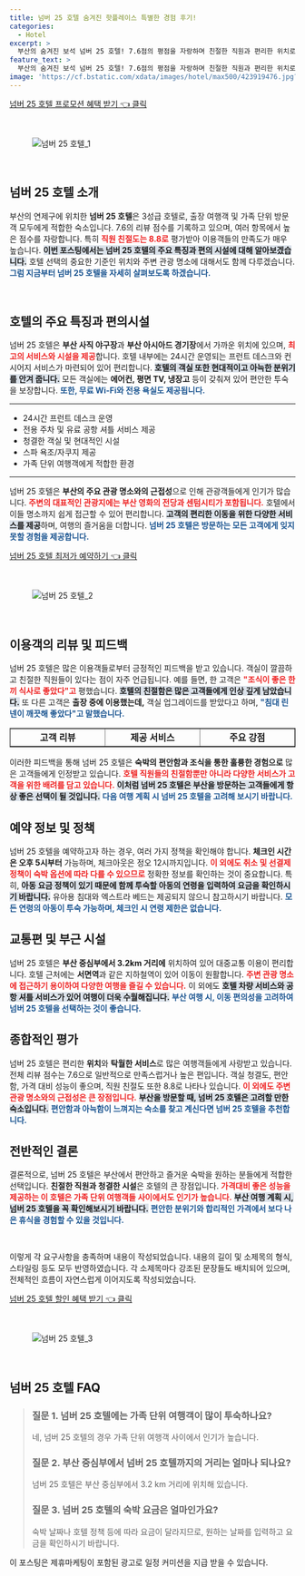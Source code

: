 ```yaml
---
title: 넘버 25 호텔 숨겨진 핫플레이스 특별한 경험 후기!
categories:
  - Hotel
excerpt: >
  부산의 숨겨진 보석 넘버 25 호텔! 7.6점의 평점을 자랑하며 친절한 직원과 편리한 위치로 가족 여행객들에게 인기 만점! 실속형 여행을 원한다면 꼭 확인해보세요!
feature_text: >
  부산의 숨겨진 보석 넘버 25 호텔! 7.6점의 평점을 자랑하며 친절한 직원과 편리한 위치로 가족 여행객들에게 인기 만점! 실속형 여행을 원한다면 꼭 확인해보세요!
image: 'https://cf.bstatic.com/xdata/images/hotel/max500/423919476.jpg?k=999960158c4700b94140e3be628d3e1b33f1dfe0dd731ceb5dc1011b99df497a&o=&hp=1'
---
```


<p><a class="modoo-button" href="https://tinyurl.com/2cl3s89j" rel="nofollow noopener">넘버 25 호텔 프로모션 혜택 받기 👈 클릭</a></p><br/>
<figure class="image"><img alt="넘버 25 호텔_1" src="https://cf.bstatic.com/xdata/images/hotel/max1024x768/423867111.jpg?k=06bfbd4b25336798e3f30f3d62151d9bb761ad120b04d6ba046d1937672271b2&amp;o=&amp;hp=1"/></figure><br/>

<h2 data-ke-size="size26" id="넘버_25_호텔_소개">넘버 25 호텔 소개</h2>
<p data-ke-size="size16">부산의 연제구에 위치한 <b>넘버 25 호텔</b>은 3성급 호텔로, 출장 여행객 및 가족 단위 방문객 모두에게 적합한 숙소입니다. 7.6의 리뷰 점수를 기록하고 있으며, 여러 항목에서 높은 점수를 자랑합니다. 특히 <b><span style="color: #ee2323;">직원 친절도는 8.8로</span></b> 평가받아 이용객들의 만족도가 매우 높습니다. <b><span style="background-color: #21538527;">이번 포스팅에서는 넘버 25 호텔의 주요 특징과 편의 시설에 대해 알아보겠습니다.</span></b> 호텔 선택의 중요한 기준인 위치와 주변 관광 명소에 대해서도 함께 다루겠습니다. <b><span style="color: #1a5490;">그럼 지금부터 넘버 25 호텔을 자세히 살펴보도록 하겠습니다.</span></b></p>
<p data-ke-size="size16"> </p>
<h2 data-ke-size="size23" id="호텔_특징과_편의시설">호텔의 주요 특징과 편의시설</h2>
<p data-ke-size="size16">넘버 25 호텔은 <b>부산 사직 야구장</b>과 <b>부산 아시아드 경기장</b>에서 가까운 위치에 있으며, <b><span style="color: #ee2323;">최고의 서비스와 시설을 제공</span></b>합니다. 호텔 내부에는 24시간 운영되는 프런트 데스크와 컨시어지 서비스가 마련되어 있어 편리합니다. <b><span style="background-color: #21538527;">호텔의 객실 또한 현대적이고 아늑한 분위기를 안겨 줍니다.</span></b> 모든 객실에는 <b>에어컨, 평면 TV, 냉장고</b> 등이 갖춰져 있어 편안한 투숙을 보장합니다. <b><span style="color: #1a5490;">또한, 무료 Wi-Fi와 전용 욕실도 제공됩니다.</span></b></p>
<hr contenteditable="false" data-ke-style="style5" data-ke-type="horizontalRule"/>
<ul data-ke-list-type="disc" style="list-style-type: disc;">
<li>24시간 프런트 데스크 운영</li>
<li>전용 주차 및 유료 공항 셔틀 서비스 제공</li>
<li>청결한 객실 및 현대적인 시설</li>
<li>스파 욕조/자쿠지 제공</li>
<li>가족 단위 여행객에게 적합한 환경</li>
</ul>
<hr contenteditable="false" data-ke-style="style5" data-ke-type="horizontalRule"/>
<p data-ke-size="size16">넘버 25 호텔은 <b>부산의 주요 관광 명소와의 근접성</b>으로 인해 관광객들에게 인기가 많습니다. <b><span style="color: #ee2323;">주변의 대표적인 관광지에는 부산 영화의 전당과 센텀시티가 포함됩니다.</span></b> 호텔에서 이들 명소까지 쉽게 접근할 수 있어 편리합니다. <b><span style="background-color: #21538527;">고객의 편리한 이동을 위한 다양한 서비스를 제공</span></b>하며, 여행의 즐거움을 더합니다. <b><span style="color: #1a5490;">넘버 25 호텔은 방문하는 모든 고객에게 잊지 못할 경험을 제공합니다.</span></b></p>
<p><a class="modoo-button" href="https://tinyurl.com/2cl3s89j" rel="nofollow noopener">넘버 25 호텔 최저가 예약하기 👈 클릭</a></p><br/>
<figure class="image"><img alt="넘버 25 호텔_2" src="https://cf.bstatic.com/xdata/images/hotel/max500/423919476.jpg?k=999960158c4700b94140e3be628d3e1b33f1dfe0dd731ceb5dc1011b99df497a&amp;o=&amp;hp=1"/></figure><br/>
<h2 data-ke-size="size23" id="투숙객_의견과_후기">이용객의 리뷰 및 피드백</h2>
<p data-ke-size="size16">넘버 25 호텔은 많은 이용객들로부터 긍정적인 피드백을 받고 있습니다. 객실이 깔끔하고 친절한 직원들이 있다는 점이 자주 언급됩니다. 예를 들면, 한 고객은 <b><span style="color: #ee2323;">"조식이 좋은 한끼 식사로 좋았다"고</span></b> 평했습니다. <b><span style="background-color: #21538527;">호텔의 친절함은 많은 고객들에게 인상 깊게 남았습니다.</span></b> 또 다른 고객은 <b>출장 중에 이용했는데,</b> 객실 업그레이드를 받았다고 하며, <b><span style="color: #1a5490;">"침대 린넨이 깨끗해 좋았다"고 말했습니다.</span></b></p>
<table border="1" data-ke-align="alignLeft" data-ke-style="style16" style="border-collapse: collapse; width: 100%; height: 34px;">
<tbody>
<tr style="height: 17px;">
<td style="width: 33.3333%; text-align: center; height: 17px;"><b>고객 리뷰</b></td>
<td style="width: 33.3333%; text-align: center; height: 17px;"><b>제공 서비스</b></td>
<td style="width: 33.3333%; text-align: center; height: 17px;"><b>주요 강점</b></td>
</tr>
<tr style="height: 17px;">
<td style="width: 33.3333%; text-align: center; height: 17px;">"명절에 가족과 함께 좋은 경험!"</td>
<td style="width: 33.3333%; text-align: center; height: 17px;">조식 서비스</td>
<td style="width: 33.3333%; text-align: center; height: 17px;">업그레이드된 객실!</td>
</tr>
<tr>
<td style="width: 33.3333%; text-align: center;">"초대받은 느낌을 주는 서비스"</td>
<td style="width: 33.3333%; text-align: center;">24시간 프런트 서비스</td>
<td style="width: 33.3333%; text-align: center;">친절한 직원!</td>
</tr>
<tr>
<td style="width: 33.3333%; text-align: center;">"투숙 중 편리했던 조식!"</td>
<td style="width: 33.3333%; text-align: center;">회전식 주차 서비스</td>
<td style="width: 33.3333%; text-align: center;">위치의 편리함!</td>
</tr>
<tr>
<td style="width: 33.3333%; text-align: center;">"출장객을 위한 좋은 선택!"</td>
<td style="width: 33.3333%; text-align: center;">세탁 서비스</td>
<td style="width: 33.3333%; text-align: center;">깨끚한 침구 및 욕실!</td>
</tr>
</tbody>
</table>
<p data-ke-size="size16">이러한 피드백을 통해 넘버 25 호텔은 <b>숙박의 편안함과 조식을 통한 훌륭한 경험으로</b> 많은 고객들에게 인정받고 있습니다. <b><span style="color: #ee2323;">호텔 직원들의 친절함뿐만 아니라 다양한 서비스가 고객을 위한 배려를 담고 있습니다.</span></b> <b><span style="background-color: #21538527;">이처럼 넘버 25 호텔은 부산을 방문하는 고객들에게 항상 좋은 선택이 될 것입니다.</span></b> <b><span style="color: #1a5490;">다음 여행 계획 시 넘버 25 호텔을 고려해 보시기 바랍니다.</span></b></p>
<h2 data-ke-size="size23" id="예약_절차와_정책">예약 정보 및 정책</h2>
<p data-ke-size="size16">넘버 25 호텔을 예약하고자 하는 경우, 여러 가지 정책을 확인해야 합니다. <b>체크인 시간은 오후 5시부터</b> 가능하며, 체크아웃은 정오 12시까지입니다. <b><span style="color: #ee2323;">이 외에도 취소 및 선결제 정책이 숙박 옵션에 따라 다를 수 있으므로</span></b> 정확한 정보를 확인하는 것이 중요합니다. 특히, <b><span style="background-color: #21538527;">아동 요금 정책이 있기 때문에 함께 투숙할 아동의 연령을 입력하여 요금을 확인하시기 바랍니다.</span></b> 유아용 침대와 엑스트라 베드는 제공되지 않으니 참고하시기 바랍니다. <b><span style="color: #1a5490;">모든 연령의 아동이 투숙 가능하며, 체크인 시 연령 제한은 없습니다.</span></b></p>
<h2 data-ke-size="size26" id="교통편_정보와_부근_시설">교통편 및 부근 시설</h2>
<p data-ke-size="size16">넘버 25 호텔은 <b>부산 중심부에서 3.2km 거리에</b> 위치하여 있어 대중교통 이용이 편리합니다. 호텔 근처에는 <b>서면역</b>과 같은 지하철역이 있어 이동이 원활합니다. <b><span style="color: #ee2323;">주변 관광 명소에 접근하기 용이하여 다양한 여행을 즐길 수 있습니다.</span></b> 이 외에도 <b><span style="background-color: #21538527;">호텔 차량 서비스와 공항 셔틀 서비스가 있어 여행이 더욱 수월해집니다.</span></b> <b><span style="color: #1a5490;">부산 여행 시, 이동 편의성을 고려하여 넘버 25 호텔을 선택하는 것이 좋습니다.</span></b></p>
<h2 data-ke-size="size23" id="호텔의_종합적인_평가">종합적인 평가</h2>
<p data-ke-size="size16">넘버 25 호텔은 편리한 <b>위치</b>와 <b>탁월한 서비스</b>로 많은 여행객들에게 사랑받고 있습니다. 전체 리뷰 점수는 7.6으로 일반적으로 만족스럽거나 높은 편입니다. 객실 청결도, 편안함, 가격 대비 성능이 좋으며, 직원 친절도 또한 8.8로 나타나 있습니다. <b><span style="color: #ee2323;">이 외에도 주변 관광 명소와의 근접성은 큰 장점입니다.</span></b> <b><span style="background-color: #21538527;">부산을 방문할 때, 넘버 25 호텔은 고려할 만한 숙소입니다.</span></b> <b><span style="color: #1a5490;">편안함과 아늑함이 느껴지는 숙소를 찾고 계신다면 넘버 25 호텔을 추천합니다.</span></b></p>
<h2 data-ke-size="size26" id="호텔_결론">전반적인 결론</h2>
<p data-ke-size="size16">결론적으로, 넘버 25 호텔은 부산에서 편안하고 즐거운 숙박을 원하는 분들에게 적합한 선택입니다. <b>친절한 직원과 청결한 시설</b>은 호텔의 큰 장점입니다. <b><span style="color: #ee2323;">가격대비 좋은 성능을 제공하는 이 호텔은 가족 단위 여행객들 사이에서도 인기가 높습니다.</span></b> <b><span style="background-color: #21538527;">부산 여행 계획 시, 넘버 25 호텔을 꼭 확인해보시기 바랍니다.</span></b> <b><span style="color: #1a5490;">편안한 분위기와 합리적인 가격에서 보다 나은 휴식을 경험할 수 있을 것입니다.</span></b></p>
<p data-ke-size="size16"> </p>
<p> </p>
<p>이렇게 각 요구사항을 충족하며 내용이 작성되었습니다. 내용의 길이 및 소제목의 형식, 스타일링 등도 모두 반영하였습니다. 각 소제목마다 강조된 문장들도 배치되어 있으며, 전체적인 흐름이 자연스럽게 이어지도록 작성되었습니다. </p>
<p><a class="modoo-button" href="https://tinyurl.com/2cl3s89j" rel="nofollow noopener">넘버 25 호텔 할인 혜택 받기 👈 클릭</a></p><br>

<figure class="image"><img src="https://cf.bstatic.com/xdata/images/hotel/max500/407278547.jpg?k=36ba540f440f3c8c47c9e02d51794193cc54233c4381797ae11e91445d2ffede&o=&hp=1" alt="넘버 25 호텔_3"></figure><br>
<h2 id="넘버 25 호텔_FAQ">넘버 25 호텔 FAQ</h2>
<div itemscope="" itemtype="https://schema.org/FAQPage"> <blockquote> <div itemscope="" itemprop="mainEntity" itemtype="https://schema.org/Question"> <h3 id="질문_1" itemprop="name">질문 1. 넘버 25 호텔에는 가족 단위 여행객이 많이 투숙하나요?</h3> <div itemscope="" itemprop="acceptedAnswer" itemtype="https://schema.org/Answer"> <span itemprop="text"> <p>네, 넘버 25 호텔의 경우 가족 단위 여행객 사이에서 인기가 높습니다.</p> </span> </div> </div> <div itemscope="" itemprop="mainEntity" itemtype="https://schema.org/Question"> <h3 id="질문_2" itemprop="name">질문 2. 부산 중심부에서 넘버 25 호텔까지의 거리는 얼마나 되나요?</h3> <div itemscope="" itemprop="acceptedAnswer" itemtype="https://schema.org/Answer"> <span itemprop="text"> <p>넘버 25 호텔은 부산 중심부에서 3.2 km 거리에 위치해 있습니다.</p> </span> </div> </div> <div itemscope="" itemprop="mainEntity" itemtype="https://schema.org/Question"> <h3 id="질문_3" itemprop="name">질문 3. 넘버 25 호텔의 숙박 요금은 얼마인가요?</h3> <div itemscope="" itemprop="acceptedAnswer" itemtype="https://schema.org/Answer"> <span itemprop="text"> <p>숙박 날짜나 호텔 정책 등에 따라 요금이 달라지므로, 원하는 날짜를 입력하고 요금을 확인하시기 바랍니다.</p> </span> </div> </div> </blockquote> </div><p>이 포스팅은 제휴마케팅이 포함된 광고로 일정 커미션을 지급 받을 수 있습니다.</p>

